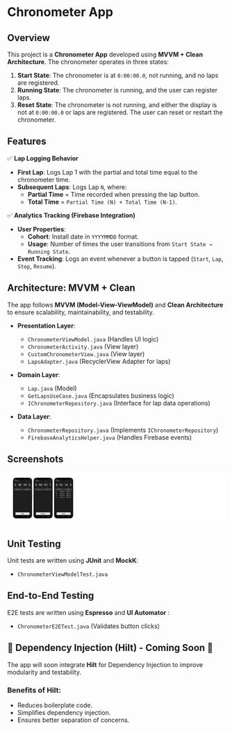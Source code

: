 # Chronometer App

## Overview

This project is a **Chronometer App** developed using **MVVM + Clean Architecture**. The chronometer
operates in three states:

1. **Start State**: The chronometer is at `0:00:00.0`, not running, and no laps are registered.
2. **Running State**: The chronometer is running, and the user can register laps.
3. **Reset State**: The chronometer is not running, and either the display is not at `0:00:00.0` or
   laps are registered. The user can reset or restart the chronometer.

## Features

✅ **Lap Logging Behavior**

- **First Lap**: Logs Lap 1 with the partial and total time equal to the chronometer time.
- **Subsequent Laps**: Logs Lap `N`, where:
  - **Partial Time** = Time recorded when pressing the lap button.
  - **Total Time** = `Partial Time (N) + Total Time (N-1)`.

✅ **Analytics Tracking (Firebase Integration)**

- **User Properties**:
  - **Cohort**: Install date in `YYYYMMDD` format.
  - **Usage**: Number of times the user transitions from `Start State → Running State`.
- **Event Tracking**: Logs an event whenever a button is tapped (`Start`, `Lap`, `Stop`, `Resume`).

## Architecture: MVVM + Clean

The app follows **MVVM (Model-View-ViewModel)** and **Clean Architecture** to ensure scalability,
maintainability, and testability.

- **Presentation Layer**:
  - `ChronometerViewModel.java` (Handles UI logic)
  - `ChronometerActivity.java` (View layer)
  - `CustomChronometerView.java` (View layer)
  - `LapsAdapter.java` (RecyclerView Adapter for laps)

- **Domain Layer**:
  - `Lap.java` (Model)
  - `GetLapsUseCase.java` (Encapsulates business logic)
  - `IChronometerRepository.java` (Interface for lap data operations)

- **Data Layer**:
  - `ChronometerRepository.java` (Implements `IChronometerRepository`)
  - `FirebaseAnalyticsHelper.java` (Handles Firebase events)

## Screenshots

<div style="background-color: white; padding: 10px;">
  <img src="screenshots/chronometer_states.jpg" alt="Start state of the chronometer" width="30%" style="background-color: white;">
</div>

## Unit Testing

Unit tests are written using **JUnit** and **MockK**:

- `ChronometerViewModelTest.java`

## End-to-End Testing

E2E tests are written using **Espresso** and **UI Automator** :

- `ChronometerE2ETest.java` (Validates button clicks)

## 🧪️ Dependency Injection (Hilt) - **Coming Soon** 🚀

The app will soon integrate **Hilt** for Dependency Injection to improve modularity and testability.

### Benefits of Hilt:

- Reduces boilerplate code.
- Simplifies dependency injection.
- Ensures better separation of concerns.